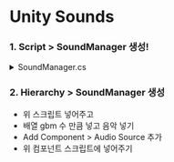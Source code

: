 # Unity Sounds

### 1. Script > SoundManager 생성!

<details>
<summary>SoundManager.cs</summary>
<div markdown="1">
  
```cs
using System.Collections;
using System.Collections.Generic;
using UnityEngine;

[System.Serializable]
public class Sound
{
    public string soundName;
    public AudioClip clip;
}

public class SoundManager : MonoBehaviour
{
    [Header("사운드 등록")]
    [SerializeField]
    List<Sound> bgmSounds = new List<Sound>();

    [Header("브금 플레이어")]
    [SerializeField]
    AudioSource bgmPlayer;
    // Start is called before the first frame update
    void Start()
    {
        PlayRandomBGM();
    }

    public void PlayRandomBGM()
    {
        int random = Random.Range(0, bgmSounds.Count);
        Debug.Log(bgmSounds.Count);
        bgmPlayer.clip = bgmSounds[random].clip;
        bgmPlayer.Play();
    }
}


```
  
</div>
</details>

### 2. Hierarchy > SoundManager 생성
* 위 스크립트 넣어주고 
* 배열 gbm 수 만큼 넣고 음악 넣기
* Add Component > Audio Source 추가
* 위 컴포넌트 스크립트에 넣어주기

